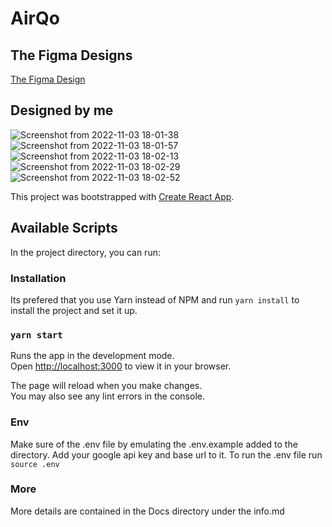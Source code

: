 # AirQo 

## The Figma Designs
[The Figma Design](https://www.figma.com/file/9UegA93PBVLHvWesX633dZ/Airqo?node-id=0%3A1)

## Designed by me

![Screenshot from 2022-11-03 18-01-38](https://user-images.githubusercontent.com/32802973/199758997-82f49c89-53d4-47ca-b19f-9a5334475484.png)
![Screenshot from 2022-11-03 18-01-57](https://user-images.githubusercontent.com/32802973/199758981-0aa461b9-ba2e-4cd9-bd24-26d2dafb2b5c.png)
![Screenshot from 2022-11-03 18-02-13](https://user-images.githubusercontent.com/32802973/199758964-81e327ca-c2d3-43a9-a4d4-6fefeedbd0df.png)
![Screenshot from 2022-11-03 18-02-29](https://user-images.githubusercontent.com/32802973/199758958-ff01b5a7-3339-4322-bdba-d01db542b881.png)
![Screenshot from 2022-11-03 18-02-52](https://user-images.githubusercontent.com/32802973/199758881-6b6f7b7f-7ce7-42da-bd61-548f983cca58.png)


This project was bootstrapped with [Create React App](https://github.com/facebook/create-react-app).

## Available Scripts

In the project directory, you can run:

### Installation
Its prefered that you use Yarn instead of NPM and run `yarn install` to install the project and set it up.
### `yarn start`

Runs the app in the development mode.\
Open [http://localhost:3000](http://localhost:3000) to view it in your browser.

The page will reload when you make changes.\
You may also see any lint errors in the console.

### Env
Make sure of the .env file by emulating the .env.example added to the directory. Add your google api key and base url to it.
To run the .env file run `source .env`

### More
More details are contained in the Docs directory under the info.md
